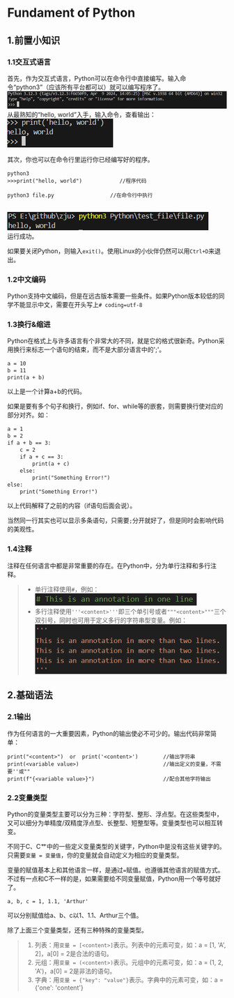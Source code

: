 # Fundament of Python

## 1.前置小知识
### 1.1交互式语言
  首先，作为交互式语言，Python可以在命令行中直接编写。输入命令“python3”（应该所有平台都可以）就可以编写程序了。
  <br>![alt text](images/prompt.png)<br>
  从最熟知的“hello, world”入手，输入命令，查看输出：
  <br>![alt text](images/hello.png)<br>

  其次，你也可以在命令行里运行你已经编写好的程序。
  ```
  python3
  >>>print("hello, world")            //程序代码

  python3 file.py                  //在命令行中执行
  ```
  <br>![alt text](images/file.py.png)<br>
  运行成功。

  如果要关闭Python，则输入```exit()```。使用Linux的小伙伴仍然可以用```Ctrl+D```来退出。

### 1.2中文编码
  Python支持中文编码，但是在远古版本需要一些条件。如果Python版本较低的同学不能显示中文，需要在开头写上```# coding=utf-8```

### 1.3换行&缩进
  Python在格式上与许多语言有个非常大的不同，就是它的格式很新奇。Python采用换行来标志一个语句的结束，而不是大部分语言中的';'。
  ```
  a = 10
  b = 11
  print(a + b)
  ```
  以上是一个计算a+b的代码。

  如果是要有多个句子和换行，例如if、for、while等的嵌套，则需要换行使对应的部分对齐。如：
  ```
  a = 1
  b = 2
  if a + b == 3:
      c = 2
      if a + c == 3:
          print(a + c)
      else:
          print("Something Error!")
  else:
      print("Something Error!")

  ```
  以上代码解释了之前的内容（if语句后面会说）。

  当然同一行其实也可以显示多条语句，只需要```;```分开就好了，但是同时会影响代码的美观性。

### 1.4注释
  注释在任何语言中都是非常重要的存在。在Python中，分为单行注释和多行注释。
  > + 单行注释使用```#```，例如：![alt text](images/anno.png)
  > + 多行注释使用```'''<content>'''```即三个单引号或者```"""<content>"""```三个双引号，同时也可用于定义多行的字符串型变量。例如：
  > <br>![alt text](images/annos.png)<br>

## 2.基础语法
### 2.1输出
  作为任何语言的一大重要因素，Python的输出使必不可少的。输出代码非常简单：
  ```
  print("<content>")  or  print('<content>')        //输出字符串
  print(<variable value>)                           //输出定义的变量，不需要''或""
  print(f"{<variable value>}")                      //配合其他字符输出
  ```

### 2.2变量类型
  Python的变量类型主要可以分为三种：字符型、整形、浮点型。在这些类型中，又可以细分为单精度/双精度浮点型、长整型、短整型等。变量类型也可以相互转变。

  不同于C、C艹中的一些定义变量类型的关键字，Python中是没有这些关键字的。只需要```变量 = 变量值```，你的变量就会自动定义为相应的变量类型。

  变量的赋值基本上和其他语言一样，是通过```=```赋值。也遵循其他语言的赋值方式。不过有一点和C不一样的是，如果需要给不同变量赋值，Python用一个等号就好了。
  ```
  a, b, c = 1, 1.1, 'Arthur'
  ```
  可以分别赋值给a、b、c以1、1.1、Arthur三个值。

  除了上面三个变量类型，还有三种特殊的变量类型。

  > 1. 列表：用```变量 = [<content>]```表示。列表中的元素可变，如：a = [1, 'A', 2]，a[0] = 2是合法的语句。
  > 2. 元组：用```变量 = (<content>)```表示。元组中的元素可变，如：a = (1, 2, 'A')，a[0] = 2是非法的语句。
  > 3. 字典：用```变量 = {"key": "value"}```表示。字典中的元素可变，如：a = {'one': 'content'}

  